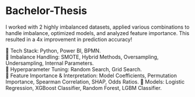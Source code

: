 # Bachelor-Thesis
I worked with 2 highly imbalanced datasets, applied various combinations to handle imbalance, optimized models, and analyzed feature importance. This resulted in a 4x improvement in prediction accuracy!  

🔹 Tech Stack: Python, Power BI, BPMN.  
🔹 Imbalance Handling: SMOTE, Hybrid Methods, Oversampling, Undersampling, Internal Parameters.  
🔹 Hyperparameter Tuning: Random Search, Grid Search.  
🔹 Feature Importance & Interpretation: Model Coefficients, Permutation Importance, Spearman Correlation, SHAP, Odds Ratios.
🔹 Models: Logistic Regression, XGBoost Classifier, Random Forest, LGBM Classifier.
